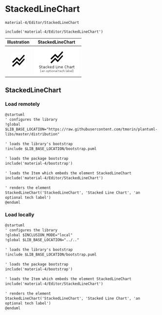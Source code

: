 # StackedLineChart


```text
material-4/Editor/StackedLineChart
```

```text
include('material-4/Editor/StackedLineChart')
```



| Illustration | StackedLineChart |
| :---: | :---: |
| ![illustration for Illustration](../../material-4/Editor/StackedLineChart.png) | ![illustration for StackedLineChart](../../material-4/Editor/StackedLineChart.Local.png) |




## StackedLineChart

### Load remotely
```plantuml
@startuml
' configures the library
!global $LIB_BASE_LOCATION="https://raw.githubusercontent.com/tmorin/plantuml-libs/master/distribution"

' loads the library's bootstrap
!include $LIB_BASE_LOCATION/bootstrap.puml

' loads the package bootstrap
include('material-4/bootstrap')

' loads the Item which embeds the element StackedLineChart
include('material-4/Editor/StackedLineChart')

' renders the element
StackedLineChart('StackedLineChart', 'Stacked Line Chart', 'an optional tech label')
@enduml
```

### Load locally
```plantuml
@startuml
' configures the library
!global $INCLUSION_MODE="local"
!global $LIB_BASE_LOCATION="../.."

' loads the library's bootstrap
!include $LIB_BASE_LOCATION/bootstrap.puml

' loads the package bootstrap
include('material-4/bootstrap')

' loads the Item which embeds the element StackedLineChart
include('material-4/Editor/StackedLineChart')

' renders the element
StackedLineChart('StackedLineChart', 'Stacked Line Chart', 'an optional tech label')
@enduml
```

